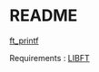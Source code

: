 # README #

[ft_printf](https://mega.nz/#!VxAWmZSa!mD6758M1O06xHDIL-loe0mCVd6_R179JIar4kGiVA68)

Requirements :
[LIBFT](https://bitbucket.org/Tbouder/libft)
